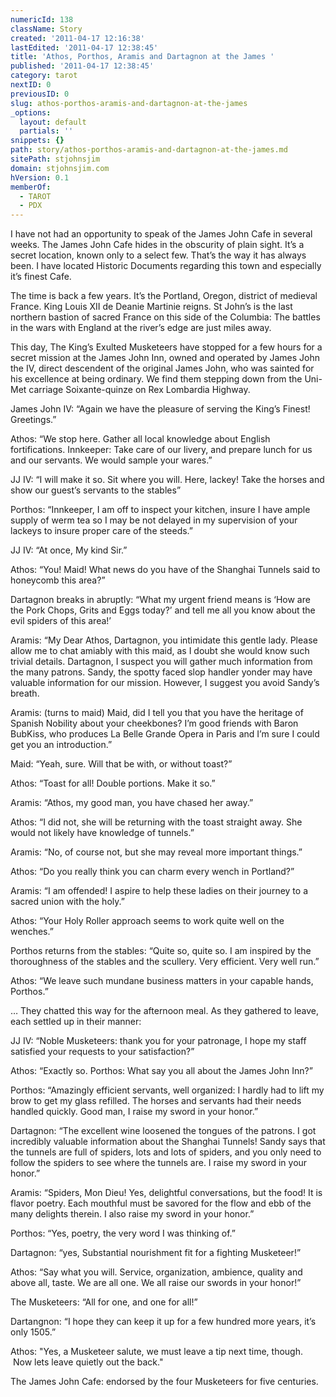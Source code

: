 ```yaml
---
numericId: 138
className: Story
created: '2011-04-17 12:16:38'
lastEdited: '2011-04-17 12:38:45'
title: 'Athos, Porthos, Aramis and Dartagnon at the James '
published: '2011-04-17 12:38:45'
category: tarot
nextID: 0
previousID: 0
slug: athos-porthos-aramis-and-dartagnon-at-the-james
_options:
  layout: default
  partials: ''
snippets: {}
path: story/athos-porthos-aramis-and-dartagnon-at-the-james.md
sitePath: stjohnsjim
domain: stjohnsjim.com
hVersion: 0.1
memberOf:
  - TAROT
  - PDX
---
```


I have not had an opportunity to speak of the James John Cafe in several weeks. The James John Cafe hides in the obscurity of plain sight. It&rsquo;s a secret location, known only to a select few. That&rsquo;s the way it has always been. I have located Historic Documents regarding this town and especially it&rsquo;s finest Cafe.

The time is back a few years. It&rsquo;s the Portland, Oregon, district of medieval France. King Louis XII de Deanie Martinie reigns. St John&rsquo;s is the last northern bastion of sacred France on this side of the Columbia: The battles in the wars with England at the river&rsquo;s edge are just miles away.

This day, The King&rsquo;s Exulted Musketeers have stopped for a few hours for a secret mission at the James John Inn, owned and operated by James John the IV, direct descendent of the original James John, who was sainted for his excellence at being ordinary. We find them stepping down from the Uni-Met carriage Soixante-quinze on Rex Lombardia Highway.

James John IV: &ldquo;Again we have the pleasure of serving the King&rsquo;s Finest! Greetings.&rdquo;

Athos: &ldquo;We stop here. Gather all local knowledge about English fortifications. Innkeeper: Take care of our livery, and prepare lunch for us and our servants. We would sample your wares.&rdquo;

JJ IV: &ldquo;I will make it so. Sit where you will. Here, lackey! Take the horses and show our guest&rsquo;s servants to the stables&rdquo;

Porthos: &ldquo;Innkeeper, I am off to inspect your kitchen, insure I have ample supply of werm tea so I may be not delayed in my supervision of your lackeys to insure proper care of the steeds.&rdquo;

JJ IV: &ldquo;At once, My kind Sir.&rdquo;

Athos: &ldquo;You! Maid! What news do you have of the Shanghai Tunnels said to honeycomb this area?&rdquo;

Dartagnon breaks in abruptly: &ldquo;What my urgent friend means is &lsquo;How are the Pork Chops, Grits and Eggs today?&rsquo; and tell me all you know about the evil spiders of this area!&rsquo;

Aramis: &ldquo;My Dear Athos, Dartagnon, you intimidate this gentle lady. Please allow me to chat amiably with this maid, as I doubt she would know such trivial details. Dartagnon, I suspect you will gather much information from the many patrons. Sandy, the spotty faced slop handler yonder may have valuable information for our mission. However, I suggest you avoid Sandy&rsquo;s breath.

Aramis: (turns to maid) Maid, did I tell you that you have the heritage of Spanish Nobility about your cheekbones? I&rsquo;m good friends with Baron BubKiss, who produces La Belle Grande Opera in Paris and I&rsquo;m sure I could get you an introduction.&rdquo;

Maid: &ldquo;Yeah, sure. Will that be with, or without toast?&rdquo;

Athos: &ldquo;Toast for all! Double portions. Make it so.&rdquo;

Aramis: &ldquo;Athos, my good man, you have chased her away.&rdquo;

Athos: &ldquo;I did not, she will be returning with the toast straight away. She would not likely have knowledge of tunnels.&rdquo;

Aramis: &ldquo;No, of course not, but she may reveal more important things.&rdquo;

Athos: &ldquo;Do you really think you can charm every wench in Portland?&rdquo;

Aramis: &ldquo;I am offended! I aspire to help these ladies on their journey to a sacred union with the holy.&rdquo;

Athos: &ldquo;Your Holy Roller approach seems to work quite well on the wenches.&rdquo;

Porthos returns from the stables: &ldquo;Quite so, quite so. I am inspired by the thoroughness of the stables and the scullery. Very efficient. Very well run.&rdquo;

Athos: &ldquo;We leave such mundane business matters in your capable hands, Porthos.&rdquo;

&hellip; They chatted this way for the afternoon meal. As they gathered to leave, each settled up in their manner:

JJ IV: &ldquo;Noble Musketeers: thank you for your patronage, I hope my staff satisfied your requests to your satisfaction?&rdquo;

Athos: &ldquo;Exactly so. Porthos: What say you all about the James John Inn?&rdquo;

Porthos: &ldquo;Amazingly efficient servants, well organized: I hardly had to lift my brow to get my glass refilled. The horses and servants had their needs handled quickly. Good man, I raise my sword in your honor.&rdquo;

Dartagnon: &ldquo;The excellent wine loosened the tongues of the patrons. I got incredibly valuable information about the Shanghai Tunnels! Sandy says that the tunnels are full of spiders, lots and lots of spiders, and you only need to follow the spiders to see where the tunnels are. I raise my sword in your honor.&rdquo;

Aramis: &ldquo;Spiders, Mon Dieu! Yes, delightful conversations, but the food! It is flavor poetry. Each mouthful must be savored for the flow and ebb of the many delights therein. I also raise my sword in your honor.&rdquo;

Porthos: &ldquo;Yes, poetry, the very word I was thinking of.&rdquo;

Dartagnon: &ldquo;yes, Substantial nourishment fit for a fighting Musketeer!&rdquo;

Athos: &ldquo;Say what you will. Service, organization, ambience, quality and above all, taste. We are all one. We all raise our swords in your honor!&rdquo;

The Musketeers: &ldquo;All for one, and one for all!&rdquo;

Dartangnon: &ldquo;I hope they can keep it up for a few hundred more years, it&rsquo;s only 1505.&rdquo;

Athos: &quot;Yes, a Musketeer salute, we must leave a tip next time, though. &nbsp;Now lets leave quietly out the back.&quot;

The James John Cafe: endorsed by the four Musketeers for five centuries.
